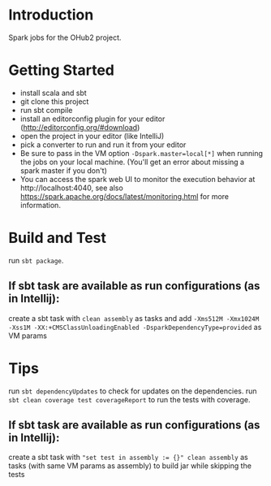 # Introduction 
Spark jobs for the OHub2 project.

# Getting Started
- install scala and sbt
- git clone this project
- run sbt compile
- install an editorconfig plugin for your editor (http://editorconfig.org/#download)
- open the project in your editor (like IntelliJ)
- pick a converter to run and run it from your editor
- Be sure to pass in the VM option `-Dspark.master=local[*]` when running the jobs on your local machine. (You'll get an error about missing a spark master if you don't)
- You can access the spark web UI to monitor the execution behavior at http://localhost:4040, see also https://spark.apache.org/docs/latest/monitoring.html for more information.

# Build and Test
run `sbt package`.
## If sbt task are available as run configurations (as in Intellij):
create a sbt task with `clean assembly` as tasks and add
`-Xms512M -Xmx1024M -Xss1M -XX:+CMSClassUnloadingEnabled -DsparkDependencyType=provided` as VM params

# Tips
run `sbt dependencyUpdates` to check for updates on the dependencies.
run `sbt clean coverage test coverageReport` to run the tests with coverage.
## If sbt task are available as run configurations (as in Intellij):
create a sbt task with `"set test in assembly := {}" clean assembly` as tasks (with same VM params as assembly)
to build jar while skipping the tests
